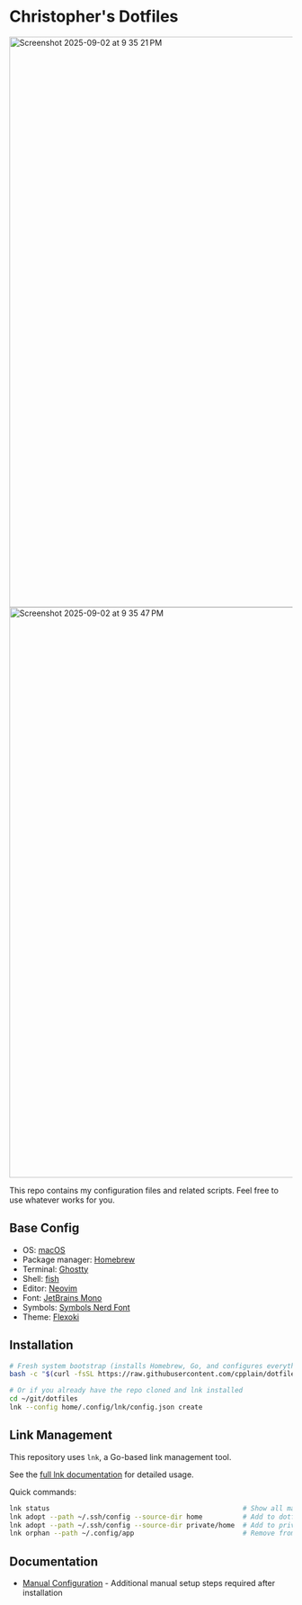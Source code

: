 # Christopher's Dotfiles

<img width="1566" height="1014" alt="Screenshot 2025-09-02 at 9 35 21 PM" src="https://github.com/user-attachments/assets/499fec4b-a566-4f13-b0c3-ac452e9c841c" />
<img width="1566" height="1014" alt="Screenshot 2025-09-02 at 9 35 47 PM" src="https://github.com/user-attachments/assets/95d101c9-7462-4882-9db0-8e1107c1cde0" />


This repo contains my configuration files and related scripts. Feel free to use whatever works for you.

## Base Config

- OS: [macOS](https://support.apple.com/macos)
- Package manager: [Homebrew](https://brew.sh)
- Terminal: [Ghostty](https://ghostty.org/)
- Shell: [fish](https://fishshell.com)
- Editor: [Neovim](https://github.com/neovim/neovim)
- Font: [JetBrains Mono](https://www.jetbrains.com/lp/mono)
- Symbols: [Symbols Nerd Font](https://www.nerdfonts.com)
- Theme: [Flexoki](https://github.com/cpplain/flexoki.nvim)

## Installation

```bash
# Fresh system bootstrap (installs Homebrew, Go, and configures everything)
bash -c "$(curl -fsSL https://raw.githubusercontent.com/cpplain/dotfiles/main/bootstrap.sh)"

# Or if you already have the repo cloned and lnk installed
cd ~/git/dotfiles
lnk --config home/.config/lnk/config.json create
```

## Link Management

This repository uses `lnk`, a Go-based link management tool.

See the [full lnk documentation](https://github.com/cpplain/lnk) for detailed usage.

Quick commands:

```bash
lnk status                                                # Show all managed files
lnk adopt --path ~/.ssh/config --source-dir home          # Add to dotfiles
lnk adopt --path ~/.ssh/config --source-dir private/home  # Add to private repo
lnk orphan --path ~/.config/app                           # Remove from dotfiles
```

## Documentation

- [Manual Configuration](docs/manual-config.md) - Additional manual setup steps required after installation
